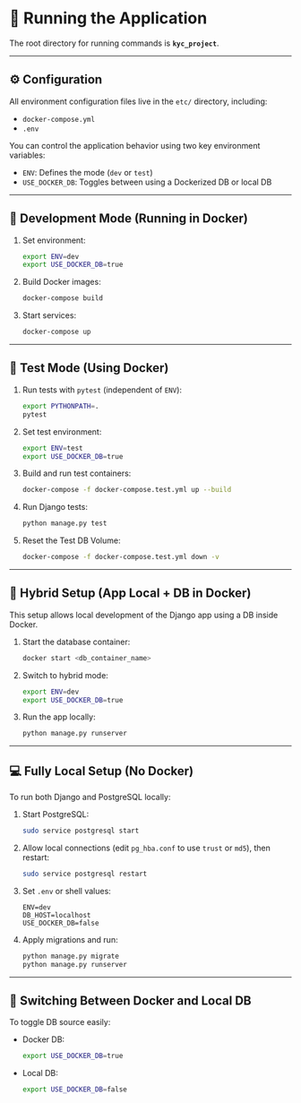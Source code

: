 # 🚀 Running the Application

The root directory for running commands is **`kyc_project`**.

---

## ⚙️ Configuration

All environment configuration files live in the `etc/` directory, including:

- `docker-compose.yml`
- `.env`

You can control the application behavior using two key environment variables:

- `ENV`: Defines the mode (`dev` or `test`)
- `USE_DOCKER_DB`: Toggles between using a Dockerized DB or local DB

---

## 🐳 Development Mode (Running in Docker)

1. Set environment:
   ```bash
   export ENV=dev
   export USE_DOCKER_DB=true
   ```
2. Build Docker images:
   ```bash
   docker-compose build
   ```
3. Start services:
   ```bash
   docker-compose up
   ```

---

## 🧪 Test Mode (Using Docker)

1. Run tests with `pytest` (independent of `ENV`):
   ```bash
   export PYTHONPATH=.
   pytest
   ```

2. Set test environment:
   ```bash
   export ENV=test
   export USE_DOCKER_DB=true
   ```

3. Build and run test containers:
   ```bash
   docker-compose -f docker-compose.test.yml up --build
   ```

4. Run Django tests:
   ```bash
   python manage.py test
   ```
   
5. Reset the Test DB Volume:
   ```bash
   docker-compose -f docker-compose.test.yml down -v
   ```
---

## 🔀 Hybrid Setup (App Local + DB in Docker)

This setup allows local development of the Django app using a DB inside Docker.

1. Start the database container:
   ```bash
   docker start <db_container_name>
   ```

2. Switch to hybrid mode:
   ```bash
   export ENV=dev
   export USE_DOCKER_DB=true
   ```

3. Run the app locally:
   ```bash
   python manage.py runserver
   ```

---

## 💻 Fully Local Setup (No Docker)

To run both Django and PostgreSQL locally:

1. Start PostgreSQL:
   ```bash
   sudo service postgresql start
   ```

2. Allow local connections (edit `pg_hba.conf` to use `trust` or `md5`), then restart:
   ```bash
   sudo service postgresql restart
   ```

3. Set `.env` or shell values:
   ```env
   ENV=dev
   DB_HOST=localhost
   USE_DOCKER_DB=false
   ```

4. Apply migrations and run:
   ```bash
   python manage.py migrate
   python manage.py runserver
   ```

---

## 🔁 Switching Between Docker and Local DB

To toggle DB source easily:

- Docker DB:
  ```bash
  export USE_DOCKER_DB=true
  ```

- Local DB:
  ```bash
  export USE_DOCKER_DB=false
  ```

